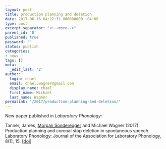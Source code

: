 ```yaml
---
layout: post
title: production planning and deletion
date: 2017-06-16 04:22:31.000000000 -04:00
type: post
excerpt_separator: "<!--more-->"
parent_id: '0'
published: true
password: ''
status: publish
categories:
- news
tags: []
meta:
  _edit_last: '2'
author:
  login: chael
  email: chael.wagner@gmail.com
  display_name: chael
  first_name: Michael
  last_name: Wagner
permalink: "/2017/production-planning-and-deletion/"
---
```

New paper published in _Laboratory Phonology_:

Tanner, James, [Morgan Sonderegger](http://people.linguistics.mcgill.ca/~morgan/) and Michael Wagner (2017). Production planning and coronal stop deletion in spontaneous speech. Laboratory Phonology: Journal of the Association for Laboratory Phonology, 8(1), 15.&nbsp;[[doi](http://doi.org/10.5334/labphon.96)]

